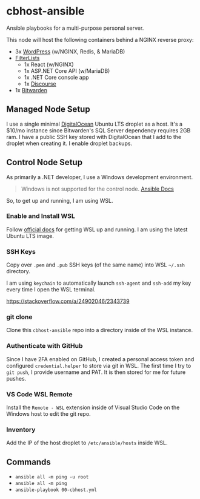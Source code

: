 # cbhost-ansible

Ansible playbooks for a multi-purpose personal server.

This node will host the following containers behind a NGINX reverse proxy:
 - 3x [WordPress](https://github.com/collinbarrett/wp-host-on-containers) (w/NGINX, Redis, & MariaDB)
 - [FilterLists](https://github.com/collinbarrett/FilterLists)
    - 1x React (w/NGINX)
    - 1x ASP.NET Core API (w/MariaDB)
    - 1x .NET Core console app
    - 1x [Discourse](https://hub.filterlists.com/)
 - 1x [Bitwarden](https://help.bitwarden.com/article/install-on-premise/)

## Managed Node Setup

I use a single minimal [DigitalOcean](https://m.do.co/c/fea63c0a77d1) Ubuntu LTS droplet as a host. It's a $10/mo instance since Bitwarden's SQL Server dependency requires 2GB ram. I have a public SSH key stored with DigitalOcean that I add to the droplet when creating it. I enable droplet backups.

## Control Node Setup

As primarily a .NET developer, I use a Windows development environment.

> Windows is not supported for the control node. [Ansible Docs](https://docs.ansible.com/ansible/latest/installation_guide/intro_installation.html#control-node-requirements)

So, to get up and running, I am using WSL.

### Enable and Install WSL

Follow [official docs](https://docs.microsoft.com/en-us/windows/wsl/install-win10) for getting WSL up and running. I am using the latest Ubuntu LTS image.

### SSH Keys

Copy over `.pem` and `.pub` SSH keys (of the same name) into WSL `~/.ssh` directory.

I am using `keychain` to automatically launch `ssh-agent` and `ssh-add` my key every time I open the WSL terminal.

https://stackoverflow.com/a/24902046/2343739

### git clone

Clone this `cbhost-ansible` repo into a directory inside of the WSL instance.

### Authenticate with GitHub

Since I have 2FA enabled on GitHub, I created a personal access token and configured `credential.helper` to store via git in WSL. The first time I try to `git push`, I provide username and PAT. It is then stored for me for future pushes.

### VS Code WSL Remote

Install the `Remote - WSL` extension inside of Visual Studio Code on the Windows host to edit the git repo.

### Inventory

Add the IP of the host droplet to `/etc/ansible/hosts` inside WSL.

## Commands

 - `ansible all -m ping -u root`
 - `ansible all -m ping`
 - `ansible-playbook 00-cbhost.yml`
